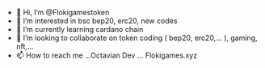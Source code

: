 - 👋 Hi, I’m @Flokigamestoken
- 👀 I’m interested in bsc bep20, erc20, new codes
- 🌱 I’m currently learning cardano chain
- 💞️ I’m looking to collaborate on token coding ( bep20, erc20,... ), gaming, nft,...
- 📫 How to reach me ...Octavian Dev ... Flokigames.xyz

<!---
Flokigamestoken/Flokigamestoken is a ✨ special ✨ repository because its `README.md` (this file) appears on your GitHub profile.
You can click the Preview link to take a look at your changes.
--->
